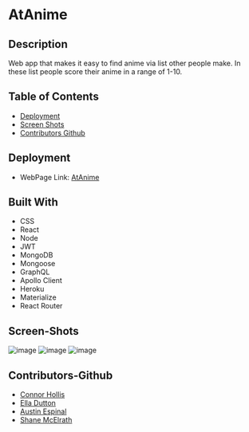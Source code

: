 # AtAnime

## Description
Web app that makes it easy to find anime via list other people make. In these list people score their anime in a range of 1-10. 


## Table of Contents
* [Deployment](#deployment)
* [Screen Shots](#screen-shots)
* [Contributors Github](#contributors-github)

## Deployment
* WebPage Link: [AtAnime](https://atanime.herokuapp.com/
)

## Built With
* CSS
* React
* Node
* JWT
* MongoDB
* Mongoose
* GraphQL
* Apollo Client
* Heroku
* Materialize
* React Router


## Screen-Shots
![image](https://user-images.githubusercontent.com/91098174/160728940-46fd2563-a5ab-4e2e-8c16-2b9d1e10aac7.png)
![image](https://user-images.githubusercontent.com/91098174/160729009-c621d9a7-f034-4eba-b568-19e93d3653b2.png)
![image](https://user-images.githubusercontent.com/91098174/160729056-e868f47c-4820-4f89-b31a-7bde290302d4.png)

## Contributors-Github
  * [Connor Hollis](https://github.com/Connor2h)
  * [Ella Dutton](https://github.com/EllaCodes2021)
  * [Austin Espinal](https://github.com/austin-espinal)
  * [Shane McElrath](https://github.com/ShaneMcElrath)



